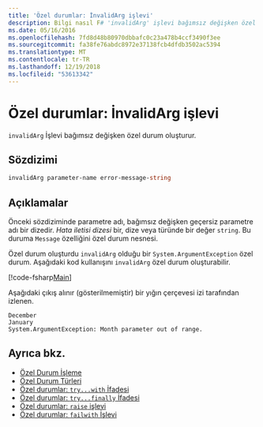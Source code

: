 ```yaml
---
title: 'Özel durumlar: İnvalidArg işlevi'
description: Bilgi nasıl F# 'invalidArg' işlevi bağımsız değişken özel durum oluşturur.
ms.date: 05/16/2016
ms.openlocfilehash: 7fd8d48b80970dbbafc0c23a478b4ccf3490f3ee
ms.sourcegitcommit: fa38fe76abdc8972e37138fcb4dfdb3502ac5394
ms.translationtype: MT
ms.contentlocale: tr-TR
ms.lasthandoff: 12/19/2018
ms.locfileid: "53613342"
---
```

# <a name="exceptions-the-invalidarg-function"></a>Özel durumlar: İnvalidArg işlevi

`invalidArg` İşlevi bağımsız değişken özel durum oluşturur.

## <a name="syntax"></a>Sözdizimi

```fsharp
invalidArg parameter-name error-message-string
```

## <a name="remarks"></a>Açıklamalar

Önceki sözdiziminde parametre adı, bağımsız değişken geçersiz parametre adı bir dizedir. *Hata iletisi dizesi* bir, dize veya türünde bir değer `string`. Bu duruma `Message` özelliğini özel durum nesnesi.

Özel durum oluşturdu `invalidArg` olduğu bir `System.ArgumentException` özel durum. Aşağıdaki kod kullanışını `invalidArg` özel durum oluşturabilir.

[!code-fsharp[Main](../../../../samples/snippets/fsharp/lang-ref-2/snippet6101.fs)]

Aşağıdaki çıkış alınır (gösterilmemiştir) bir yığın çerçevesi izi tarafından izlenen.

```
December
January
System.ArgumentException: Month parameter out of range.
```

## <a name="see-also"></a>Ayrıca bkz.

- [Özel Durum İşleme](index.md)
- [Özel Durum Türleri](exception-types.md)
- [Özel durumlar: `try...with` İfadesi](the-try-with-expression.md)
- [Özel durumlar: `try...finally` İfadesi](the-try-finally-expression.md)
- [Özel durumlar: `raise` işlevi](the-raise-function.md)
- [Özel durumlar: `failwith` İşlevi](the-failwith-function.md)